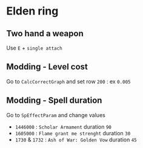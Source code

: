 # Elden ring

## Two hand a weapon

Use `E` + `single attach`

## Modding - Level cost

Go to `CalcCorrectGraph` and set row `200` : ex `0.005`

## Modding - Spell duration

Go to `SpEffectParam` and change values

 - `1446000` : `Scholar Armament` duration `90`
 - `1605000` : `Flame grant me strenght` duration `30`
 - `1730` & `1732` : `Ash of War: Golden Vow` duration `45`
